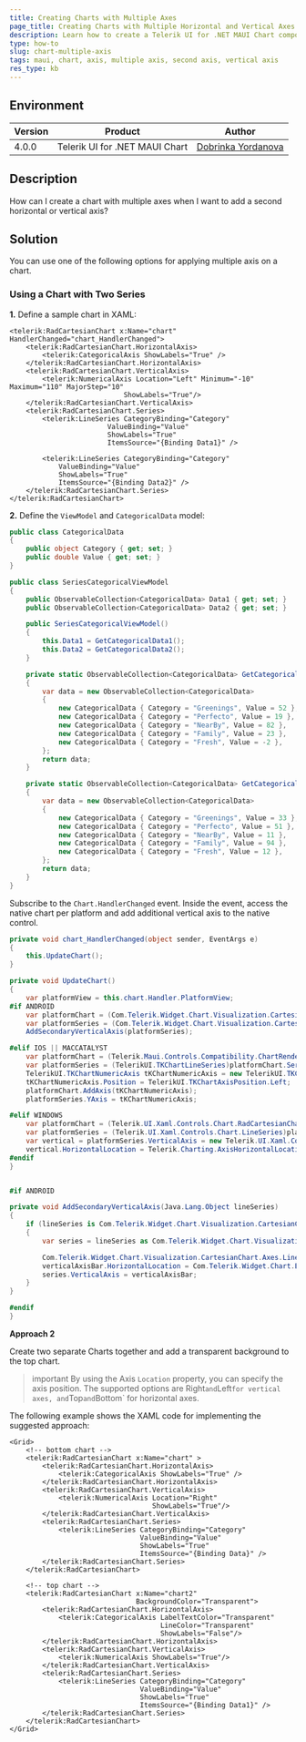 ```yaml
---
title: Creating Charts with Multiple Axes
page_title: Creating Charts with Multiple Horizontal and Vertical Axes - .NET MAUI Knowledge Base
description: Learn how to create a Telerik UI for .NET MAUI Chart component showing two vertical and a horizontal axis at the same time.
type: how-to
slug: chart-multiple-axis
tags: maui, chart, axis, multiple axis, second axis, vertical axis
res_type: kb
---
```


## Environment

| Version | Product | Author | 
| --- | --- | ---- | 
| 4.0.0 | Telerik UI for .NET MAUI Chart | [Dobrinka Yordanova](https://www.telerik.com/blogs/author/dobrinka-yordanova)| 


## Description

How can I create a chart with multiple axes when I want to add a second horizontal or vertical axis?

## Solution

You can use one of the following options for applying multiple axis on a chart.

### Using a Chart with Two Series


**1.** Define a sample chart in XAML:

```XAML
<telerik:RadCartesianChart x:Name="chart" HandlerChanged="chart_HandlerChanged">
    <telerik:RadCartesianChart.HorizontalAxis>
        <telerik:CategoricalAxis ShowLabels="True" />
    </telerik:RadCartesianChart.HorizontalAxis>
    <telerik:RadCartesianChart.VerticalAxis>
        <telerik:NumericalAxis Location="Left" Minimum="-10" Maximum="110" MajorStep="10"
                            ShowLabels="True"/>
    </telerik:RadCartesianChart.VerticalAxis>
    <telerik:RadCartesianChart.Series>
        <telerik:LineSeries CategoryBinding="Category"
                        ValueBinding="Value"
                        ShowLabels="True"
                        ItemsSource="{Binding Data1}" />

        <telerik:LineSeries CategoryBinding="Category"
            ValueBinding="Value"
            ShowLabels="True"
            ItemsSource="{Binding Data2}" />
    </telerik:RadCartesianChart.Series>
</telerik:RadCartesianChart>
```

**2.** Define the `ViewModel` and `CategoricalData` model:

```C#
public class CategoricalData
{
    public object Category { get; set; }
    public double Value { get; set; }
}

public class SeriesCategoricalViewModel
{
    public ObservableCollection<CategoricalData> Data1 { get; set; }
    public ObservableCollection<CategoricalData> Data2 { get; set; }

    public SeriesCategoricalViewModel()
    {
        this.Data1 = GetCategoricalData1();
        this.Data2 = GetCategoricalData2();
    }

    private static ObservableCollection<CategoricalData> GetCategoricalData1()
    {
        var data = new ObservableCollection<CategoricalData>
        {
            new CategoricalData { Category = "Greenings", Value = 52 },
            new CategoricalData { Category = "Perfecto", Value = 19 },
            new CategoricalData { Category = "NearBy", Value = 82 },
            new CategoricalData { Category = "Family", Value = 23 },
            new CategoricalData { Category = "Fresh", Value = -2 },
        };
        return data;
    }

    private static ObservableCollection<CategoricalData> GetCategoricalData2()
    {
        var data = new ObservableCollection<CategoricalData>
        {
            new CategoricalData { Category = "Greenings", Value = 33 },
            new CategoricalData { Category = "Perfecto", Value = 51 },
            new CategoricalData { Category = "NearBy", Value = 11 },
            new CategoricalData { Category = "Family", Value = 94 },
            new CategoricalData { Category = "Fresh", Value = 12 },
        };
        return data;
    }
}

```

Subscribe to the `Chart.HandlerChanged` event. Inside the event, access the native chart per platform and add additional vertical axis to the native control.

```C#
private void chart_HandlerChanged(object sender, EventArgs e)
{
    this.UpdateChart();
}

private void UpdateChart()
{
    var platformView = this.chart.Handler.PlatformView;
#if ANDROID
    var platformChart = (Com.Telerik.Widget.Chart.Visualization.CartesianChart.RadCartesianChartView)platformView;
    var platformSeries = (Com.Telerik.Widget.Chart.Visualization.CartesianChart.Series.Categorical.LineSeries)platformChart.Series.Get(1);
    AddSecondaryVerticalAxis(platformSeries);

#elif IOS || MACCATALYST
    var platformChart = (Telerik.Maui.Controls.Compatibility.ChartRenderer.iOS.TKExtendedChart)platformView;
    var platformSeries = (TelerikUI.TKChartLineSeries)platformChart.Series[1];
    TelerikUI.TKChartNumericAxis tKChartNumericAxis = new TelerikUI.TKChartNumericAxis();
    tKChartNumericAxis.Position = TelerikUI.TKChartAxisPosition.Left;
    platformChart.AddAxis(tKChartNumericAxis);
    platformSeries.YAxis = tKChartNumericAxis;

#elif WINDOWS
    var platformChart = (Telerik.UI.Xaml.Controls.Chart.RadCartesianChart)platformView;
    var platformSeries = (Telerik.UI.Xaml.Controls.Chart.LineSeries)platformChart.Series[1];
    var vertical = platformSeries.VerticalAxis = new Telerik.UI.Xaml.Controls.Chart.LinearAxis();
    vertical.HorizontalLocation = Telerik.Charting.AxisHorizontalLocation.Left;
#endif
}


#if ANDROID

private void AddSecondaryVerticalAxis(Java.Lang.Object lineSeries)
{
    if (lineSeries is Com.Telerik.Widget.Chart.Visualization.CartesianChart.Series.Categorical.LineSeries)
    {
        var series = lineSeries as Com.Telerik.Widget.Chart.Visualization.CartesianChart.Series.Categorical.LineSeries;

        Com.Telerik.Widget.Chart.Visualization.CartesianChart.Axes.LinearAxis verticalAxisBar = new Com.Telerik.Widget.Chart.Visualization.CartesianChart.Axes.LinearAxis();
        verticalAxisBar.HorizontalLocation = Com.Telerik.Widget.Chart.Engine.Axes.Common.AxisHorizontalLocation.Left;
        series.VerticalAxis = verticalAxisBar;
    }
}

#endif
}
```

**Approach 2**

Create two separate Charts together and add a transparent background to the top chart.

>important By using the Axis `Location` property, you can specify the axis position. The supported options are Right` and `Left` for vertical axes, and `Top` and `Bottom` for horizontal axes.

The following example shows the XAML code for implementing the suggested approach:

```XAML
<Grid>
    <!-- bottom chart -->
    <telerik:RadCartesianChart x:Name="chart" >
        <telerik:RadCartesianChart.HorizontalAxis>
            <telerik:CategoricalAxis ShowLabels="True" />
        </telerik:RadCartesianChart.HorizontalAxis>
        <telerik:RadCartesianChart.VerticalAxis>
            <telerik:NumericalAxis Location="Right"
                                   ShowLabels="True"/>
        </telerik:RadCartesianChart.VerticalAxis>
        <telerik:RadCartesianChart.Series>
            <telerik:LineSeries CategoryBinding="Category"
                                ValueBinding="Value"
                                ShowLabels="True"
                                ItemsSource="{Binding Data}" />
        </telerik:RadCartesianChart.Series>
    </telerik:RadCartesianChart>

    <!-- top chart -->
    <telerik:RadCartesianChart x:Name="chart2"
                               BackgroundColor="Transparent">
        <telerik:RadCartesianChart.HorizontalAxis>
            <telerik:CategoricalAxis LabelTextColor="Transparent"
                                     LineColor="Transparent"
                                     ShowLabels="False"/>
        </telerik:RadCartesianChart.HorizontalAxis>
        <telerik:RadCartesianChart.VerticalAxis>
            <telerik:NumericalAxis ShowLabels="True"/>
        </telerik:RadCartesianChart.VerticalAxis>
        <telerik:RadCartesianChart.Series>
            <telerik:LineSeries CategoryBinding="Category"
                                ValueBinding="Value"
                                ShowLabels="True"
                                ItemsSource="{Binding Data1}" />
        </telerik:RadCartesianChart.Series>
    </telerik:RadCartesianChart>
</Grid>
```
